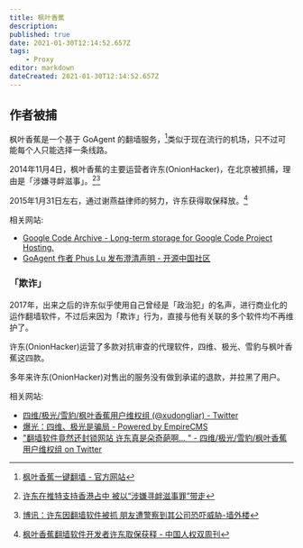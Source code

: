 ```yaml
---
title: 枫叶香蕉
description: 
published: true
date: 2021-01-30T12:14:52.657Z
tags:
    - Proxy
editor: markdown
dateCreated: 2021-01-30T12:14:52.657Z
---
```


## 作者被捕

枫叶香蕉是一个基于 GoAgent 的翻墙服务，[^mb_agent_op]类似于现在流行的机场，只不过可能每个人只能选择一条线路。

[^mb_agent_op]: [枫叶香蕉一键翻墙 - 官方网站](https://web.archive.org/web/20140417094119/http://onionhacker.github.io/)

2014年11月4日，枫叶香蕉的主要运营者许东(OnionHacker)，在北京被抓捕，理由是「涉嫌寻衅滋事」。[^mb_agent_ip0][^mb_agent_ip1]

[^mb_agent_ip0]: [许东在推特支持香港占中 被以“涉嫌寻衅滋事罪”带走](https://web.archive.org/web/20200502085116/https://www.rfa.org/mandarin/Xinwen/jyxw-11112014162707.html)

[^mb_agent_ip1]: [博讯：许东因翻墙软件被抓 朋友遭警察到其公司恐吓威胁-墙外楼](https://web.archive.org/web/20150530032806/http://www.letscorp.net/archives/80338)

2015年1月31日左右，通过谢燕益律师的努力，许东获得取保释放。[^mb_agent_rob]

[^mb_agent_rob]: [枫叶香蕉翻墙软件开发者许东取保获释 - 中国人权双周刊](https://web.archive.org/web/20181111160353/http://biweeklyarchive.hrichina.org/repost/25079.html)

相关网站:

+ [Google Code Archive - Long-term storage for Google Code Project Hosting.](https://web.archive.org/web/20161231073541/https://code.google.com/archive/p/maplebanana-agent/)
+ [GoAgent 作者 Phus Lu 发布澄清声明 - 开源中国社区](https://web.archive.org/web/20141113145142/http://www.oschina.net/news/56973/goagent-author-phuslu-statement)

### 「欺诈」

2017年，出来之后的许东似乎使用自己曾经是「政治犯」的名声，进行商业化的运作翻墙软件，不过后来因为「欺诈」行为，直接与他有关联的多个软件均不再维护了。

许东(OnionHacker)运营了多款对抗审查的代理软件，四维、极光、雪豹与枫叶香蕉这四款。

多年来许东(OnionHacker)对售出的服务没有做到承诺的退款，并拉黑了用户。

相关网站:

+ [四维/极光/雪豹/枫叶香蕉用户维权组 (@xudongliar) - Twitter](https://web.archive.org/web/20210130102549/https://twitter.com/xudongliar)
+ [爆光：四维、极光是骗局 - Powered by EmpireCMS](https://web.archive.org/web/20210130102530/https://www.freefq.com/e/wap/show.php?classid=7&id=4540)
+ ["翻墙软件竟然还封锁网站 许东真是朵奇葩啊… " - 四维/极光/雪豹/枫叶香蕉用户维权组 on Twitter](https://web.archive.org/web/20210130102721/https://twitter.com/xudongliar/status/885113999829770240)
